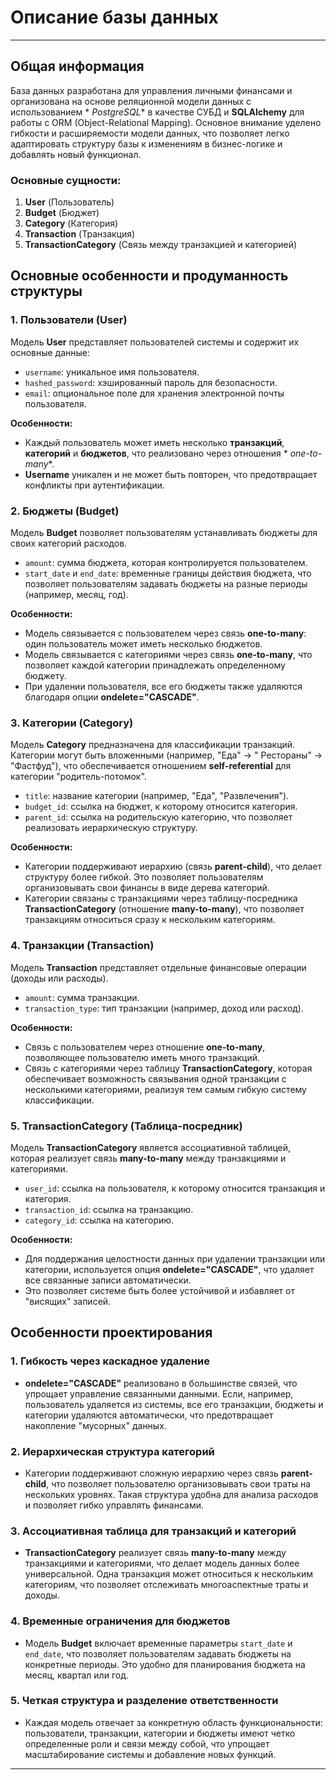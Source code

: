# Описание базы данных

---

## Общая информация

База данных разработана для управления личными финансами и организована на основе реляционной модели данных с использованием *
*PostgreSQL** в качестве СУБД и **SQLAlchemy** для работы с ORM (Object-Relational Mapping). Основное внимание уделено гибкости
и расширяемости модели данных, что позволяет легко адаптировать структуру базы к изменениям в бизнес-логике и добавлять новый
функционал.

### Основные сущности:

1. **User** (Пользователь)
2. **Budget** (Бюджет)
3. **Category** (Категория)
4. **Transaction** (Транзакция)
5. **TransactionCategory** (Связь между транзакцией и категорией)

## Основные особенности и продуманность структуры

### 1. Пользователи (User)

Модель **User** представляет пользователей системы и содержит их основные данные:

- `username`: уникальное имя пользователя.
- `hashed_password`: хэшированный пароль для безопасности.
- `email`: опциональное поле для хранения электронной почты пользователя.

**Особенности:**

- Каждый пользователь может иметь несколько **транзакций**, **категорий** и **бюджетов**, что реализовано через отношения *
  *one-to-many**.
- **Username** уникален и не может быть повторен, что предотвращает конфликты при аутентификации.

### 2. Бюджеты (Budget)

Модель **Budget** позволяет пользователям устанавливать бюджеты для своих категорий расходов.

- `amount`: сумма бюджета, которая контролируется пользователем.
- `start_date` и `end_date`: временные границы действия бюджета, что позволяет пользователям задавать бюджеты на разные
  периоды (например, месяц, год).

**Особенности:**

- Модель связывается с пользователем через связь **one-to-many**: один пользователь может иметь несколько бюджетов.
- Модель связывается с категориями через связь **one-to-many**, что позволяет каждой категории принадлежать определенному
  бюджету.
- При удалении пользователя, все его бюджеты также удаляются благодаря опции **ondelete="CASCADE"**.

### 3. Категории (Category)

Модель **Category** предназначена для классификации транзакций. Категории могут быть вложенными (например, "Еда" → "
Рестораны" → "Фастфуд"), что обеспечивается отношением **self-referential** для категории "родитель-потомок".

- `title`: название категории (например, "Еда", "Развлечения").
- `budget_id`: ссылка на бюджет, к которому относится категория.
- `parent_id`: ссылка на родительскую категорию, что позволяет реализовать иерархическую структуру.

**Особенности:**

- Категории поддерживают иерархию (связь **parent-child**), что делает структуру более гибкой. Это позволяет пользователям
  организовывать свои финансы в виде дерева категорий.
- Категории связаны с транзакциями через таблицу-посредника **TransactionCategory** (отношение **many-to-many**), что позволяет
  транзакциям относиться сразу к нескольким категориям.

### 4. Транзакции (Transaction)

Модель **Transaction** представляет отдельные финансовые операции (доходы или расходы).

- `amount`: сумма транзакции.
- `transaction_type`: тип транзакции (например, доход или расход).

**Особенности:**

- Связь с пользователем через отношение **one-to-many**, позволяющее пользователю иметь много транзакций.
- Связь с категориями через таблицу **TransactionCategory**, которая обеспечивает возможность связывания одной транзакции с
  несколькими категориями, реализуя тем самым гибкую систему классификации.

### 5. TransactionCategory (Таблица-посредник)

Модель **TransactionCategory** является ассоциативной таблицей, которая реализует связь **many-to-many** между транзакциями и
категориями.

- `user_id`: ссылка на пользователя, к которому относится транзакция и категория.
- `transaction_id`: ссылка на транзакцию.
- `category_id`: ссылка на категорию.

**Особенности:**

- Для поддержания целостности данных при удалении транзакции или категории, используется опция **ondelete="CASCADE"**, что
  удаляет все связанные записи автоматически.
- Это позволяет системе быть более устойчивой и избавляет от "висящих" записей.

## Особенности проектирования

### 1. Гибкость через каскадное удаление

- **ondelete="CASCADE"** реализовано в большинстве связей, что упрощает управление связанными данными. Если, например,
  пользователь удаляется из системы, все его транзакции, бюджеты и категории удаляются автоматически, что предотвращает
  накопление "мусорных" данных.

### 2. Иерархическая структура категорий

- Категории поддерживают сложную иерархию через связь **parent-child**, что позволяет пользователю организовывать свои траты на
  нескольких уровнях. Такая структура удобна для анализа расходов и позволяет гибко управлять финансами.

### 3. Ассоциативная таблица для транзакций и категорий

- **TransactionCategory** реализует связь **many-to-many** между транзакциями и категориями, что делает модель данных более
  универсальной. Одна транзакция может относиться к нескольким категориям, что позволяет отслеживать многоаспектные траты и
  доходы.

### 4. Временные ограничения для бюджетов

- Модель **Budget** включает временные параметры `start_date` и `end_date`, что позволяет пользователям задавать бюджеты на
  конкретные периоды. Это удобно для планирования бюджета на месяц, квартал или год.

### 5. Четкая структура и разделение ответственности

- Каждая модель отвечает за конкретную область функциональности: пользователи, транзакции, категории и бюджеты имеют четко
  определенные роли и связи между собой, что упрощает масштабирование системы и добавление новых функций.

---
